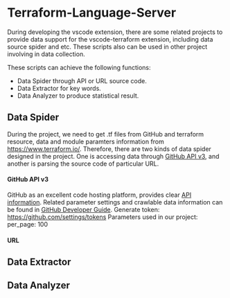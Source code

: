 # Terraform-Language-Server

During developing the vscode extension, there are some related projects to provide data support for the vscode-terraform extension, 
including data source spider and etc. 
These scripts also can be used in other project involving in data collection.

These scripts can achieve the following functions:

- Data Spider through API or URL source code.
- Data Extractor for key words.
- Data Analyzer to produce statistical result.

## Data Spider
During the project, we need to get .tf files from GitHub and terraform resource, data and module paramters information from 
https://www.terraform.io/.
Therefore, there are two kinds of data spider designed in the project. One is accessing data through 
[GitHub API v3](https://developer.github.com/v3/), and another is parsing the source code of particular URL.

#### GitHub API v3
GitHub as an excellent code hosting platform, provides clear [API information](https://api.github.com/). 
Related parameter settings and crawlable data information can be found in [GitHub Developer Guide](https://developer.github.com/v3/). 
Generate token: https://github.com/settings/tokens
Parameters used in our project:
per_page: 100

#### URL

## Data Extractor


## Data Analyzer
